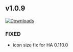 ## v1.0.9
[![Downloads](https://img.shields.io/github/downloads/artem-sedykh/mini-humidifier/v1.0.9/total.svg)](https://github.com/artem-sedykh/mini-humidifier/releases/tag/v1.0.9)
### FIXED

- icon size fix for HA 0.110.0
